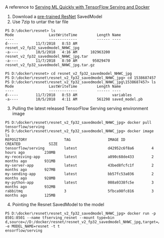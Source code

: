 A reference to [Serving ML Quickly with TensorFlow Serving and Docker](https://medium.com/tensorflow/serving-ml-quickly-with-tensorflow-serving-and-docker-7df7094aa008)

1. Download a [pre-trained ResNet](https://storage.googleapis.com/download.tensorflow.org/models/official/20181001_resnet/savedmodels/resnet_v2_fp32_savedmodel_NHWC_jpg.tar.gz) SavedModel
2. Use 7zip to untar the tar file
```
PS D:\docker\resnet> ls
Mode                LastWriteTime         Length Name
----                -------------         ------ ----
d-----        11/7/2018   8:53 AM                resnet_v2_fp32_savedmodel_NHWC_jpg
-a----        10/5/2018   4:16 AM      102963200 resnet_v2_fp32_savedmodel_NHWC_jpg.tar
-a----        11/7/2018   8:50 AM       95029470 resnet_v2_fp32_savedmodel_NHWC_jpg.tar.gz

PS D:\docker\resnet> cd resnet_v2_fp32_savedmodel_NHWC_jpg
PS D:\docker\resnet\resnet_v2_fp32_savedmodel_NHWC_jpg> cd 1538687457
PS D:\docker\resnet\resnet_v2_fp32_savedmodel_NHWC_jpg\1538687457> ls
Mode                LastWriteTime         Length Name
----                -------------         ------ ----
d-----        11/7/2018   8:53 AM                variables
-a----        10/5/2018   4:11 AM         561298 saved_model.pb
```
3. Pulling the latest released TensorFlow Serving serving environment image
```
PS D:\docker\resnet\resnet_v2_fp32_savedmodel_NHWC_jpg> docker pull tensorflow/serving
PS D:\docker\resnet\resnet_v2_fp32_savedmodel_NHWC_jpg> docker image ls
REPOSITORY                 TAG                 IMAGE ID            CREATED             SIZE
tensorflow/serving         latest              d42952c6f8a6        4 hours ago         230MB
my-receiving-app           latest              a890c68de433        2 months ago        931MB
my-server-app              latest              43bed8fcfc1f        2 months ago        927MB
my-sending-app             latest              bb57fc53a036        2 months ago        928MB
my-python-app              latest              008a9338fc5e        3 months ago        932MB
rabbitmq                   3                   5fbca98fc816        3 months ago        125MB
```
4. Pointing the Resnet SavedModel to the model
```
PS D:\docker\resnet\resnet_v2_fp32_savedmodel_NHWC_jpg> docker run -p 8501:8501 --name tfserving_resnet --mount type=bin
d,source=//D:/docker/resnet/resnet_v2_fp32_savedmodel_NHWC_jpg,target=//D:/docker/resnet/model -e MODEL_NAME=resnet -t t
ensorflow/serving
```
